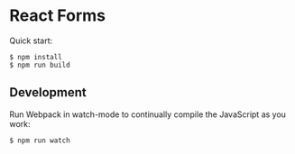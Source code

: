 # React Forms

Quick start:

```
$ npm install
$ npm run build
````

## Development

Run Webpack in watch-mode to continually compile the JavaScript as you work:

```
$ npm run watch
```
